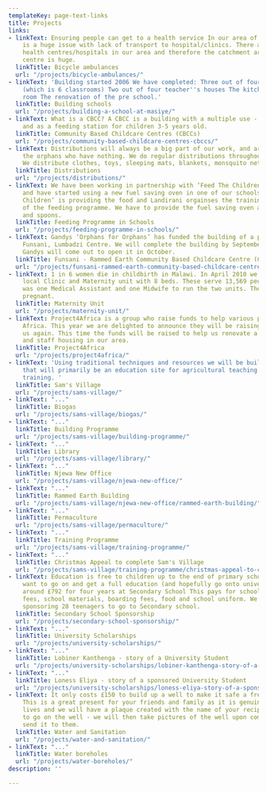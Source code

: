 ```yaml
---
templateKey: page-text-links
title: Projects
links:
- linkText: Ensuring people can get to a health service In our area of support there
    is a huge issue with lack of transport to hospital/clinics. There are not enough
    health centres/hospitals in our area and therefore the catchment area for each
    centre is huge.
  linkTitle: Bicycle ambulances
  url: "/projects/bicycle-ambulances/"
- linkText: 'Building started 2006 We have completed: Three out of four school blocks
    (which is 6 classrooms) Two out of four teacher''s houses The kitchen and store
    room The renovation of the pre school.'
  linkTitle: Building schools
  url: "/projects/building-a-school-at-masiye/"
- linkText: What is a CBCC? A CBCC is a building with a multiple use - as a pre-school
    and as a feeding station for children 3-5 years old.
  linkTitle: Community Based Childcare Centres (CBCCs)
  url: "/projects/community-based-childcare-centres-cbccs/"
- linkText: Distributions will always be a big part of our work, and are vital to
    the orphans who have nothing. We do regular distributions throughout our area.
    We distribute clothes, toys, sleeping mats, blankets, monsquito nets.
  linkTitle: Distributions
  url: "/projects/distributions/"
- linkText: We have been working in partnership with ‘Feed The Children’ (www.feedthechildren.org)
    and have started using a new fuel saving oven in one of our schools. ‘Feed The
    Children’ is providing the food and Landirani orgainses the training and operation
    of the feeding programme. We have to provide the fuel saving oven and the bowls
    and spoons.
  linkTitle: Feeding Programme in Schools
  url: "/projects/feeding-programme-in-schools/"
- linkText: Gandys ‘Orphans for Orphans’ has funded the building of a pre-school at
    Funsani, Lumbadzi Centre. We will complete the building by September 2017 and
    Gandys will come out to open it in October.
  linkTitle: Funsani - Rammed Earth Community Based Childcare Centre (CBCC)
  url: "/projects/funsani-rammed-earth-community-based-childcare-centre-cbcc/"
- linkText: 1 in 6 women die in childbirth in Malawi. In April 2010 we filmed in our
    local Clinic and Maternity unit with 8 beds. These serve 13,569 people. There
    was one Medical Assistant and one Midwife to run the two units. The Midwife was
    pregnant.
  linkTitle: Maternity Unit
  url: "/projects/maternity-unit/"
- linkText: Project4Africa is a group who raise funds to help various projects in
    Africa. This year we are delighted to announce they will be raising money for
    us again. This time the funds will be raised to help us renovate a maternity unit
    and staff housing in our area.
  linkTitle: Project4Africa
  url: "/projects/project4africa/"
- linkText: 'Using traditional techniques and resources we will be building a village
    that will primarily be an education site for agricultural teaching and vocational
    training. '
  linkTitle: Sam's Village
  url: "/projects/sams-village/"
- linkText: "..."
  linkTitle: Biogas
  url: "/projects/sams-village/biogas/"
- linkText: "..."
  linkTitle: Building Programme
  url: "/projects/sams-village/building-programme/"
- linkText: "..."
  linkTitle: Library
  url: "/projects/sams-village/library/"
- linkText: "..."
  linkTitle: Njewa New Office
  url: "/projects/sams-village/njewa-new-office/"
- linkText: "..."
  linkTitle: Rammed Earth Building
  url: "/projects/sams-village/njewa-new-office/rammed-earth-building/"
- linkText: "..."
  linkTitle: Permaculture
  url: "/projects/sams-village/permaculture/"
- linkText: "..."
  linkTitle: Training Programme
  url: "/projects/sams-village/training-programme/"
- linkText: "..."
  linkTitle: Christmas Appeal to complete Sam's Village
  url: "/projects/sams-village/training-programme/christmas-appeal-to-complete-sams-village/"
- linkText: Education is free to children up to the end of primary school but if they
    want to go on and get a full education (and hopefully go onto university) it costs
    around £792 for four years at Secondary School This pays for school fees, exam
    fees, school materials, boarding fees, food and school uniform. We are currently
    sponsoring 28 teenagers to go to Secondary school.
  linkTitle: Secondary School Sponsorship
  url: "/projects/secondary-school-sponsorship/"
- linkText: "..."
  linkTitle: University Scholarships
  url: "/projects/university-scholarships/"
- linkText: "..."
  linkTitle: Lobiner Kanthenga - story of a University Student
  url: "/projects/university-scholarships/lobiner-kanthenga-story-of-a-university-student/"
- linkText: "..."
  linkTitle: Loness Eliya - story of a sponsored University Student
  url: "/projects/university-scholarships/loness-eliya-story-of-a-sponsored-university-student/"
- linkText: It only costs £150 to build up a well to make it safe a free from contamination.
    This is a great present for your friends and family as it is genuinely saving
    lives and we will have a plaque created with the name of your recipient on it
    to go on the well - we will then take pictures of the well upon completion and
    send it to them.
  linkTitle: Water and Sanitation
  url: "/projects/water-and-sanitation/"
- linkText: "..."
  linkTitle: Water boreholes
  url: "/projects/water-boreholes/"
description: ''

---
```

